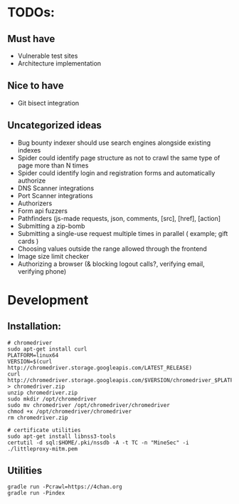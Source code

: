 # TODOs:

## Must have

- Vulnerable test sites
- Architecture implementation

## Nice to have

- Git bisect integration

## Uncategorized ideas

- Bug bounty indexer should use search engines alongside existing indexes
- Spider could identify page structure as not to crawl the same type of page more than N times
- Spider could identify login and registration forms and automatically authorize
- DNS Scanner integrations
- Port Scanner integrations
- Authorizers
- Form api fuzzers
- Pathfinders (js-made requests, json, comments, [src], [href], [action]
- Submitting a zip-bomb
- Submitting a single-use request multiple times in parallel ( example; gift cards )
- Choosing values outside the range allowed through the frontend
- Image size limit checker
- Authorizing a browser (& blocking logout calls?, verifying email, verifying phone)

# Development

## Installation:

    # chromedriver
    sudo apt-get install curl
    PLATFORM=linux64
    VERSION=$(curl http://chromedriver.storage.googleapis.com/LATEST_RELEASE)
    curl http://chromedriver.storage.googleapis.com/$VERSION/chromedriver_$PLATFORM.zip > chromedriver.zip
    unzip chromedriver.zip
    sudo mkdir /opt/chromedriver
    sudo mv chromedriver /opt/chromedriver/chromedriver
    chmod +x /opt/chromedriver/chromedriver
    rm chromedriver.zip

    # certificate utilities
    sudo apt-get install libnss3-tools
    certutil -d sql:$HOME/.pki/nssdb -A -t TC -n "MineSec" -i ./littleproxy-mitm.pem

## Utilities

    gradle run -Pcrawl=https://4chan.org
    gradle run -Pindex
